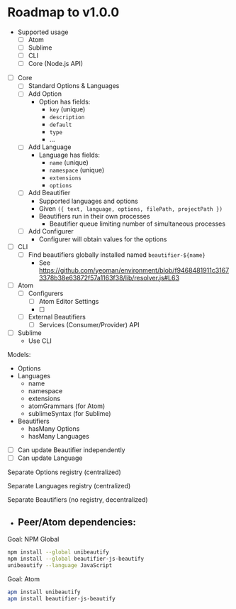 # Roadmap to v1.0.0

- Supported usage
  - [ ] Atom
  - [ ] Sublime
  - [ ] CLI
  - [ ] Core (Node.js API)

- [ ] Core
  - [ ] Standard Options & Languages
  - [ ] Add Option
    - Option has fields:
      - `key` (unique)
      - `description`
      - `default`
      - `type`
      - ...
  - [ ] Add Language
    - Language has fields:
      - `name` (unique)
      - `namespace` (unique)
      - `extensions`
      - `options`
  - [ ] Add Beautifier
    - Supported languages and options
    - Given `({ text, language, options, filePath, projectPath })`
    - Beautifiers run in their own processes
      - Beautifier queue limiting number of simultaneous processes
  - [ ] Add Configurer
    - Configurer will obtain values for the options
- [ ] CLI
  - [ ] Find beautifiers globally installed named `beautifier-${name}`
    - See https://github.com/yeoman/environment/blob/f9468481911c31673378b38e63872f57a1163f38/lib/resolver.js#L63
- [ ] Atom
  - [ ] Configurers
    - [ ] Atom Editor Settings
    - [ ]
  - [ ] External Beautifiers
    - [ ] Services (Consumer/Provider) API

- [ ] Sublime
  - Use CLI





Models:
- Options
- Languages
  - name
  - namespace
  - extensions
  - atomGrammars (for Atom)
  - sublimeSyntax (for Sublime)
- Beautifiers
  - hasMany Options
  - hasMany Languages


- [ ] Can update Beautifier independently
- [ ] Can update Language

Separate Options registry (centralized)

Separate Languages registry (centralized)

Separate Beautifiers (no registry, decentralized)
- Peer/Atom dependencies:
  -


Goal: NPM Global
```bash
npm install --global unibeautify
npm install --global beautifier-js-beautify
unibeautify --language JavaScript
```

Goal: Atom
```bash
apm install unibeautify
apm install beautifier-js-beautify
```
